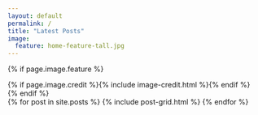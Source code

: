 ```yaml
---
layout: default
permalink: /
title: "Latest Posts"
image:
  feature: home-feature-tall.jpg
---
```

{% if page.image.feature %}
<div class="wrap page-lead" style="background-image:{{ site.url }}/images/{{ page.image.feature }}">
	<div class="page-lead-content">
		{% if page.image.credit %}{% include image-credit.html %}{% endif %}
	</div><!-- /.page-lead-content -->
</div><!-- /.page-lead -->
{% endif %}

<div class="wrap">
<div class="tiles">
{% for post in site.posts %}
	{% include post-grid.html %}
{% endfor %}
</div><!-- /.tiles -->
</div><!-- /.wrap -->
